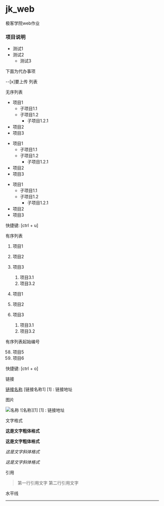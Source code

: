 # jk_web
极客学院web作业
### 项目说明
- 测试1
- 测试2
  - 测试3

下面为代办事项
 
--[x]要上传 
列表

无序列表

* 项目1 
  * 子项目1.1 
  * 子项目1.2 
    * 子项目1.2.1 
* 项目2 
* 项目3 
 
+ 项目1 
  + 子项目1.1 
  + 子项目1.2 
    + 子项目1.2.1 
+ 项目2 
+ 项目3 
 
- 项目1 
  - 子项目1.1 
  - 子项目1.2 
    - 子项目1.2.1 
- 项目2 
- 项目3 
 
快捷键: [ctrl + u]

有序列表

1. 项目1 
2. 项目2 
3. 项目3 
    1. 项目3.1 
    2. 项目3.2 
 
1. 项目1 
1. 项目2 
1. 项目3 
    1. 项目3.1 
    1. 项目3.2 
 
有序列表起始编号

58. 项目5 
2. 项目6 
 
快捷键: [ctrl + o]

链接

[链接名称](链接地址) 
[链接名称1] 
[1] : 链接地址 
 
图片

![名称](链接地址) 
![名称][1] 
[1] : 链接地址 
 
文字格式

**这是文字粗体格式** 
 
__这是文字粗体格式__ 
 
*这是文字斜体格式* 
 
_这是文字斜体格式_ 
 
引用

> 第一行引用文字 
> 第二行引用文字 
 
水平线

*** 
 
